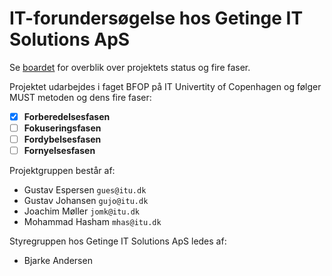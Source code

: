 # IT-forundersøgelse hos Getinge IT Solutions ApS

Se [boardet](https://github.com/users/gustavjohansen98/projects/1/views/3) for overblik over projektets status og fire faser.

Projektet udarbejdes i faget BFOP på IT Univertity of Copenhagen og følger MUST metoden og dens fire faser:
- [x] **Forberedelsesfasen**
- [ ] **Fokuseringsfasen**
- [ ] **Fordybelsesfasen**
- [ ] **Fornyelsesfasen**

Projektgruppen består af:
- Gustav Espersen `gues@itu.dk` 
- Gustav Johansen `gujo@itu.dk`
- Joachim Møller `jomk@itu.dk`
- Mohammad Hasham `mhas@itu.dk`

Styregruppen hos Getinge IT Solutions ApS ledes af:
- Bjarke Andersen
